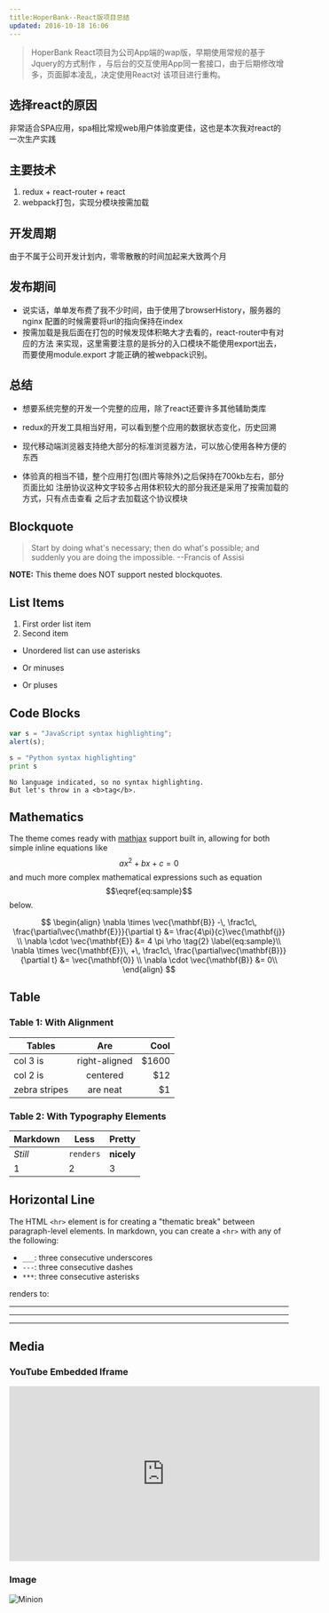 ```yaml
---
title:HoperBank--React版项目总结
updated: 2016-10-18 16:06
---
```


> HoperBank React项目为公司App端的wap版，早期使用常规的基于Jquery的方式制作
，与后台的交互使用App同一套接口，由于后期修改增多，页面脚本凌乱，决定使用React对
该项目进行重构。

## 选择react的原因

非常适合SPA应用，spa相比常规web用户体验度更佳，这也是本次我对react的一次生产实践

<div class="divider"></div>


## 主要技术

1. redux + react-router + react
2. webpack打包，实现分模块按需加载


## 开发周期

由于不属于公司开发计划内，零零散散的时间加起来大致两个月

## 发布期间

- 说实话，单单发布费了我不少时间，由于使用了browserHistory，服务器的nginx
配置的时候需要将url的指向保持在index
- 按需加载是我后面在打包的时候发现体积略大才去看的，react-router中有对应的方法
来实现，这里需要注意的是拆分的入口模块不能使用export出去，而要使用module.export
才能正确的被webpack识别。

## 总结

- 想要系统完整的开发一个完整的应用，除了react还要许多其他辅助类库

- redux的开发工具相当好用，可以看到整个应用的数据状态变化，历史回溯

- 现代移动端浏览器支持绝大部分的标准浏览器方法，可以放心使用各种方便的东西

- 体验真的相当不错，整个应用打包(图片等除外)之后保持在700kb左右，部分页面比如
注册协议这种文字较多占用体积较大的部分我还是采用了按需加载的方式，只有点击查看
之后才去加载这个协议模块


## Blockquote

> Start by doing what's necessary; then do what's possible; and suddenly you are doing the impossible. --Francis of Assisi

**NOTE:** This theme does NOT support nested blockquotes.

<div class="divider"></div>

## List Items

1. First order list item
2. Second item

* Unordered list can use asterisks
- Or minuses
+ Or pluses

<div class="divider"></div>

## Code Blocks

```javascript
var s = "JavaScript syntax highlighting";
alert(s);
```

```python
s = "Python syntax highlighting"
print s
```

```
No language indicated, so no syntax highlighting.
But let's throw in a <b>tag</b>.
```

<div class="divider"></div>

## Mathematics

The theme comes ready with [mathjax](https://www.mathjax.org/) support built in, allowing for both simple inline equations like $$ax^2 + bx + c = 0$$ and much more complex mathematical expressions such as equation $$\eqref{eq:sample}$$ below.

$$
\begin{align}
\nabla \times \vec{\mathbf{B}} -\, \frac1c\, \frac{\partial\vec{\mathbf{E}}}{\partial t}  &= \frac{4\pi}{c}\vec{\mathbf{j}} \\   
\nabla \cdot \vec{\mathbf{E}} &= 4 \pi \rho \tag{2} \label{eq:sample}\\
\nabla \times \vec{\mathbf{E}}\, +\, \frac1c\, \frac{\partial\vec{\mathbf{B}}}{\partial t}  &= \vec{\mathbf{0}} \\
\nabla \cdot \vec{\mathbf{B}}  &= 0\\
\end{align}
$$

<div class="divider"></div>


## Table

### Table 1: With Alignment

| Tables        | Are           | Cool  |
| ------------- |:-------------:| -----:|
| col 3 is      | right-aligned | $1600 |
| col 2 is      | centered      |   $12 |
| zebra stripes | are neat      |    $1 |

### Table 2: With Typography Elements

Markdown | Less | Pretty
--- | --- | ---
*Still* | `renders` | **nicely**
1 | 2 | 3

<div class="divider"></div>

## Horizontal Line

The HTML `<hr>` element is for creating a "thematic break" between paragraph-level elements. In markdown, you can create a `<hr>` with any of the following:

* `___`: three consecutive underscores
* `---`: three consecutive dashes
* `***`: three consecutive asterisks

renders to:

___

---

***

<div class="divider"></div>

## Media

### YouTube Embedded Iframe

<iframe width="560" height="315" src="https://www.youtube.com/embed/n1a7o44WxNo" frameborder="0" allowfullscreen></iframe>

### Image

![Minion](http://octodex.github.com/images/minion.png)

[^1]: Footnote number one yeah baby!

